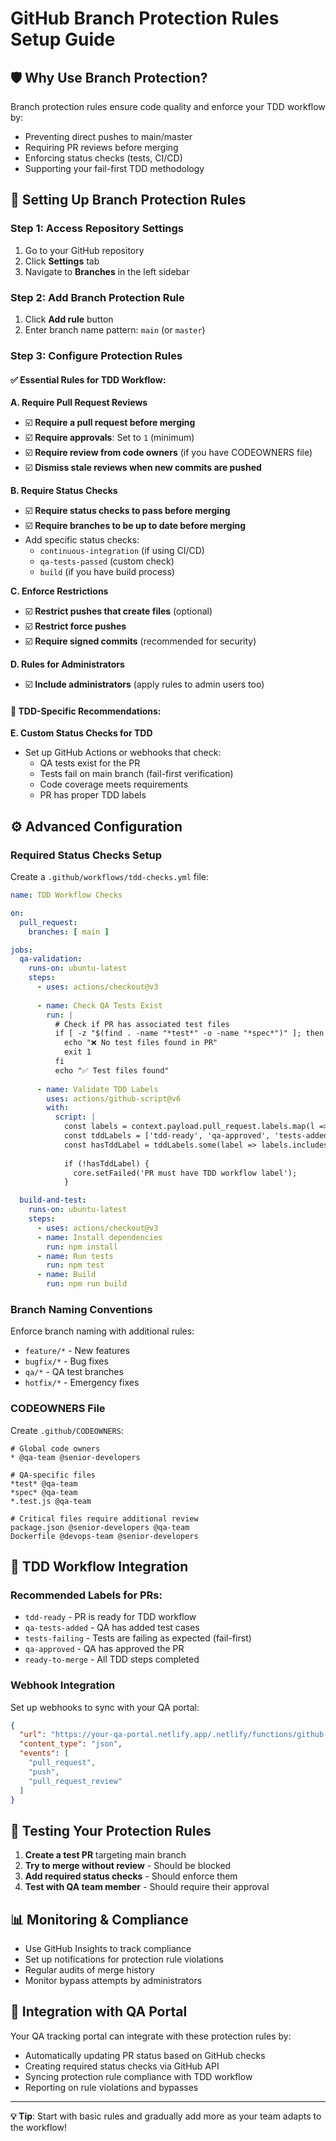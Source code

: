 # GitHub Branch Protection Rules Setup Guide

## 🛡️ **Why Use Branch Protection?**

Branch protection rules ensure code quality and enforce your TDD workflow by:
- Preventing direct pushes to main/master
- Requiring PR reviews before merging
- Enforcing status checks (tests, CI/CD)
- Supporting your fail-first TDD methodology

## 🔧 **Setting Up Branch Protection Rules**

### **Step 1: Access Repository Settings**
1. Go to your GitHub repository
2. Click **Settings** tab
3. Navigate to **Branches** in the left sidebar

### **Step 2: Add Branch Protection Rule**
1. Click **Add rule** button
2. Enter branch name pattern: `main` (or `master`)

### **Step 3: Configure Protection Rules**

#### **✅ Essential Rules for TDD Workflow:**

**A. Require Pull Request Reviews**
- ☑️ **Require a pull request before merging**
- ☑️ **Require approvals**: Set to `1` (minimum)
- ☑️ **Require review from code owners** (if you have CODEOWNERS file)
- ☑️ **Dismiss stale reviews when new commits are pushed**

**B. Require Status Checks**
- ☑️ **Require status checks to pass before merging**
- ☑️ **Require branches to be up to date before merging**
- Add specific status checks:
  - `continuous-integration` (if using CI/CD)
  - `qa-tests-passed` (custom check)
  - `build` (if you have build process)

**C. Enforce Restrictions**
- ☑️ **Restrict pushes that create files** (optional)
- ☑️ **Restrict force pushes**
- ☑️ **Require signed commits** (recommended for security)

**D. Rules for Administrators**
- ☑️ **Include administrators** (apply rules to admin users too)

#### **🧪 TDD-Specific Recommendations:**

**E. Custom Status Checks for TDD**
- Set up GitHub Actions or webhooks that check:
  - QA tests exist for the PR
  - Tests fail on main branch (fail-first verification)
  - Code coverage meets requirements
  - PR has proper TDD labels

## ⚙️ **Advanced Configuration**

### **Required Status Checks Setup**

Create a `.github/workflows/tdd-checks.yml` file:

```yaml
name: TDD Workflow Checks

on:
  pull_request:
    branches: [ main ]

jobs:
  qa-validation:
    runs-on: ubuntu-latest
    steps:
      - uses: actions/checkout@v3
      
      - name: Check QA Tests Exist
        run: |
          # Check if PR has associated test files
          if [ -z "$(find . -name "*test*" -o -name "*spec*")" ]; then
            echo "❌ No test files found in PR"
            exit 1
          fi
          echo "✅ Test files found"
      
      - name: Validate TDD Labels
        uses: actions/github-script@v6
        with:
          script: |
            const labels = context.payload.pull_request.labels.map(l => l.name);
            const tddLabels = ['tdd-ready', 'qa-approved', 'tests-added'];
            const hasTddLabel = tddLabels.some(label => labels.includes(label));
            
            if (!hasTddLabel) {
              core.setFailed('PR must have TDD workflow label');
            }

  build-and-test:
    runs-on: ubuntu-latest
    steps:
      - uses: actions/checkout@v3
      - name: Install dependencies
        run: npm install
      - name: Run tests
        run: npm test
      - name: Build
        run: npm run build
```

### **Branch Naming Conventions**

Enforce branch naming with additional rules:
- `feature/*` - New features
- `bugfix/*` - Bug fixes  
- `qa/*` - QA test branches
- `hotfix/*` - Emergency fixes

### **CODEOWNERS File**

Create `.github/CODEOWNERS`:
```
# Global code owners
* @qa-team @senior-developers

# QA-specific files
*test* @qa-team
*spec* @qa-team
*.test.js @qa-team

# Critical files require additional review
package.json @senior-developers @qa-team
Dockerfile @devops-team @senior-developers
```

## 🎯 **TDD Workflow Integration**

### **Recommended Labels for PRs:**
- `tdd-ready` - PR is ready for TDD workflow
- `qa-tests-added` - QA has added test cases
- `tests-failing` - Tests are failing as expected (fail-first)
- `qa-approved` - QA has approved the PR
- `ready-to-merge` - All TDD steps completed

### **Webhook Integration**

Set up webhooks to sync with your QA portal:
```json
{
  "url": "https://your-qa-portal.netlify.app/.netlify/functions/github-webhook",
  "content_type": "json",
  "events": [
    "pull_request",
    "push",
    "pull_request_review"
  ]
}
```

## 🚀 **Testing Your Protection Rules**

1. **Create a test PR** targeting main branch
2. **Try to merge without review** - Should be blocked
3. **Add required status checks** - Should enforce them
4. **Test with QA team member** - Should require their approval

## 📊 **Monitoring & Compliance**

- Use GitHub Insights to track compliance
- Set up notifications for protection rule violations
- Regular audits of merge history
- Monitor bypass attempts by administrators

## 🔗 **Integration with QA Portal**

Your QA tracking portal can integrate with these protection rules by:
- Automatically updating PR status based on GitHub checks
- Creating required status checks via GitHub API
- Syncing protection rule compliance with TDD workflow
- Reporting on rule violations and bypasses

---

**💡 Tip**: Start with basic rules and gradually add more as your team adapts to the workflow!